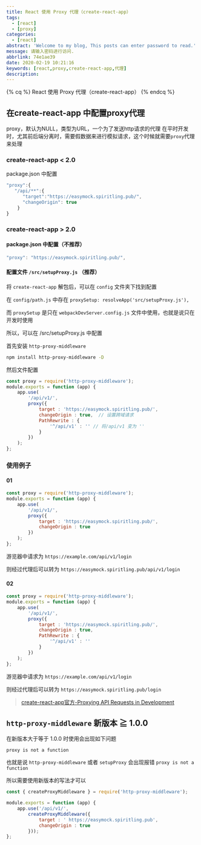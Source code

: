 ```yaml
---
title: React 使用 Proxy 代理（create-react-app）
tags:
  - [react]
  - [proxy]
categories:
  - [react]
abstract: 'Welcome to my blog, This posts can enter password to read.'
message: 请输入密码进行访问.
abbrlink: 74e1ae39
date: 2020-02-19 10:21:16
keywords: [react,proxy,create-react-app,代理]
description:
---
```


{% cq %} React 使用 Proxy 代理（create-react-app） {% endcq %}

<!-- more -->

## 在create-react-app 中配置proxy代理

proxy，默认为NULL，类型为URL，一个为了发送http请求的代理
在平时开发时，尤其前后端分离时，需要假数据来进行模拟请求，这个时候就需要`proxy`代理来处理

### create-react-app < 2.0

package.json 中配置

```js
"proxy":{
   "/api/**":{
      "target":"https://easymock.spiritling.pub/",
      "changeOrigin": true
    }
}
```

### create-react-app > 2.0

#### package.json 中配置（不推荐）

```js
"proxy": "https://easymock.spiritling.pub/",
```

#### 配置文件 `/src/setupProxy.js` （推荐）

将 `create-react-app` 解包后，可以在 `config` 文件夹下找到配置

在 `config/path.js` 中存在 `proxySetup: resolveApp('src/setupProxy.js'),`

而 `proxySetup` 是只在 `webpackDevServer.config.js` 文件中使用，也就是说只在开发时使用

所以，可以在 /src/setupProxy.js 中配置

首先安装 `http-proxy-middleware`

```bash
npm install http-proxy-middleware -D
```

然后文件配置

```js
const proxy = require('http-proxy-middleware');
module.exports = function (app) {
    app.use(
        '/api/v1/',
        proxy({
            target : 'https://easymock.spiritling.pub/',
            changeOrigin : true,  // 设置跨域请求
            PathRewrite : {
                '^/api/v1' : '' // 将/api/v1 变为 ''
            }
        })
    );
};
```

### 使用例子

#### 01

```js
const proxy = require('http-proxy-middleware');
module.exports = function (app) {
    app.use(
        '/api/v1/',
        proxy({
            target : 'https://easymock.spiritling.pub/',
            changeOrigin : true
        })
    );
};
```

游览器中请求为 `https://example.com/api/v1/login`

则经过代理后可以转为 `https://easymock.spiritling.pub/api/v1/login`

#### 02

```js
const proxy = require('http-proxy-middleware');
module.exports = function (app) {
    app.use(
        '/api/v1/',
        proxy({
            target : 'https://easymock.spiritling.pub/',
            changeOrigin : true,
            PathRewrite : {
                '^/api/v1' : ''
            }
        })
    );
};
```

游览器中请求为 `https://example.com/api/v1/login`

则经过代理后可以转为 `https://easymock.spiritling.pub/login`

> [create-react-app官方-Proxying API Requests in Development](https://create-react-app.dev/docs/proxying-api-requests-in-development/)

## `http-proxy-middleware` 新版本 ≧ 1.0.0

在新版本大于等于 1.0.0 时使用会出现如下问题

```
proxy is not a function
```

也就是说 `http-proxy-middleware` 或者 `setupProxy` 会出现报错 `proxy is not a function`

所以需要使用新版本的写法才可以

```js
const { createProxyMiddleware } = require('http-proxy-middleware');

module.exports = function (app) {
    app.use('/api/v1/',
        createProxyMiddleware({
            target : ' https://easymock.spiritling.pub',
            changeOrigin : true
        }));
};
```
